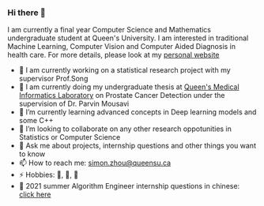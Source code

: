 ### Hi there 👋

I am currently a final year Computer Science and Mathematics undergraduate student at Queen's University. I am interested in traditional Machine Learning, Computer Vision and Computer Aided Diagnosis in health care. For more details, please look at my [personal website](https://sites.google.com/view/mengzhou)


- 🔭 I am currently working on a statistical research project with my supervisor Prof.Song 
- 🏥 I am currently doing my undergraduate thesis at [Queen's Medical Informatics Laboratory](https://medi.cs.queensu.ca/) on Prostate Cancer Detection under the supervision of Dr. Parvin Mousavi
- 🌱 I’m currently learning advanced concepts in Deep learning models and some C++
- 👯 I’m looking to collaborate on any other research oppotunities in Statistics or Computer Science
- 💬 Ask me about projects, internship questions and other things you want to know
- 📫 How to reach me: simon.zhou@queensu.ca
- ⚡ Hobbies: 🏸, 🏀, 🎵
- 📖 2021 summer Algorithm Engineer internship questions in chinese: [click here](https://sites.google.com/view/mengzhou/blog/chinese-version)
